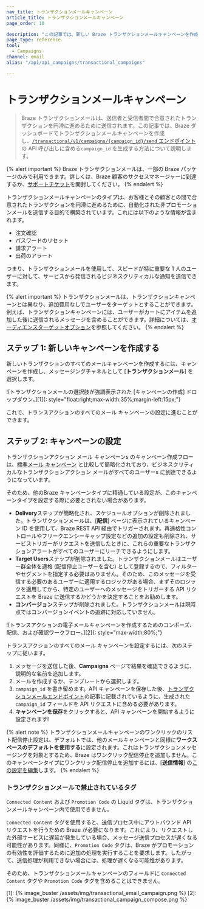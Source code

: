 ```yaml
---
nav_title: トランザクションメールキャンペーン
article_title: トランザクションメールキャンペーン
page_order: 10

description: "この記事では、新しい Braze トランザクションメールキャンペーンを作成して設定する方法を説明します。"
page_type: reference
tool:
  - Campaigns
channel: email
alias: "/api/api_campaigns/transactional_campaigns"

---
```


# トランザクションメールキャンペーン

> Braze トランザクションメールは、送信者と受信者間で合意されたトランザクションを円滑に進めるために送信されます。この記事では、Braze ダッシュボードでトランザクションメールキャンペーンを作成し、[`/transactional/v1/campaigns/{campaign_id}/send` エンドポイント]({{site.baseurl}}/api/endpoints/messaging/send_messages/post_send_transactional_message)の API 呼び出しに含める`campaign_id` を生成する方法について説明します。

{% alert important %}
Braze トランザクションメールは、一部の Braze パッケージのみで利用できます。詳しくは、Braze 顧客のサクセスマネージャーに到達するか、[サポートチケット]({{site.baseurl}}/braze_support/)を開封してください。
{% endalert %}

トランザクションメールキャンペーンのタイプは、お客様とその顧客との間で合意されたトランザクションを円滑に進めるために、自動化された非プロモーションメールを送信する目的で構築されています。これには以下のような情報が含まれます。

- 注文確認
- パスワードのリセット
- 請求アラート
- 出荷のアラート

つまり、トランザクションメールを使用して、スピードが特に重要な 1 人のユーザーに対して、サービスから発信されるビジネスクリティカルな通知を送信できます。 

{% alert important %}
トランザクションメールは、トランザクションキャンペーンとは異なり、追加費用なしでユーザーをターゲットとすることができます。例えば、トランザクションキャンペーンには、ユーザーがカートにアイテムを追加した後に送信されるメッセージを含めることができます。詳細については、[オーディエンスターゲットオプション]({{site.baseurl}}/user_guide/engagement_tools/campaigns/building_campaigns/targeting_users/)を参照してください。
{% endalert %}

## ステップ 1: 新しいキャンペーンを作成する

新しいトランザクションのすべてのメールキャンペーンを作成するには、キャンペーンを作成し、メッセージングチャネルとして [**トランザクションメール**] を選択します。

![トランザクションメールの選択肢が強調表示された [キャンペーンの作成] ドロップダウン。][1]{: style="float:right;max-width:35%;margin-left:15px;"}

これで、トランスアクションのすべてのメール キャンペーンの設定に進むことができます。

## ステップ 2: キャンペーンの設定

トランザクションアクション メール キャンペーンs のキャンペーン作成フローは、[標準メール キャンペーン]({{site.baseurl}}/user_guide/message_building_by_channel/email/html_editor/creating_an_email_campaign/) と比較して簡略化されており、ビジネスクリティカルなトランザクションアクション メールがすべてのユーザーs に到達できるようになっています。

そのため、他のBraze キャンペーンタイプに精通している設定が、このキャンペーンタイプを設定する際に必要とされない場合があります。

- **Delivery**ステップが簡略化され、スケジュールオプションが削除されました。トランザクションメールは、[**配信**] ページに表示されているキャンペーン ID を使用して、Braze REST API 経由でトリガーされます。再適格性コントロールやフリークエンシーキャップ設定などの追加の設定も削除され、サービストリガーがリクエストを送信したときに、これらの重要なトランザクションアラートがすべてのユーザーにリーチできるようにします。
- **Target Users**ステップが削除されました。トランザクションメールはユーザー群全体を適格 (配信停止ユーザーを含む) として登録するので、フィルターやセグメントを指定する必要はありません。そのため、このメッセージを受信する必要のあるユーザーに適用するロジックがある場合、まずそのロジックを適用してから、特定のユーザーへのメッセージをトリガーする API リクエストを Braze に送信するかどうかを決定することをお勧めします。
- **コンバージョン**ステップが削除されました。トランザクションメールは現時点ではコンバージョンイベントの追跡に対応していません。

![トランスアクションの電子メールキャンペーンを作成するためのコンポーズ、配信、および確認ワークフロー。][2]{: style="max-width:80%;"}

トランスアクションのすべてのメール キャンペーンを設定するには、次のステップに従います。

1. メッセージを送信した後、**Campaigns** ページで結果を確認できるように、説明的な名前を追加します。
2. メールを作成するか、テンプレートから選択します。
3. `campaign_id` を書き留めます。API キャンペーンを保存した後、[トランザクションメールエンドポイント]({{site.baseurl}}/api/endpoints/messaging/send_messages/post_send_transactional_message)の記事に記載されているように、生成された `campaign_id` フィールドを API リクエストに含める必要があります。
4. **キャンペーンを保存**をクリックすると、API キャンペーンを開始するように設定されます!

{% alert note %}
トランザクションメールキャンペーンのワンクリックのリスト配信停止設定は、デフォルトでは、他のメールキャンペーンと同様に**ワークスペースのデフォルトを使用する**に設定されます。これはトランザクションメッセージングを対象とするため、Braze はワンクリック配信停止を追加しません。このキャンペーンタイプにワンクリック配信停止を追加するには、[**送信情報**] の[この設定を編集]({{site.baseurl}}/user_guide/administrative/app_settings/email_settings/#message-level-one-click-list-unsubscribe)します。
{% endalert %}

### トランザクションメールで禁止されているタグ

`Connected Content` および `Promotion Code` の Liquid タグは、トランザクションメールキャンペーン内で使用できません。

`Connected Content` タグを使用すると、送信プロセス中にアウトバウンド API リクエストを行うための Braze が必要になります。これにより、リクエストした外部サービスに遅延が発生している場合、メッセージ送信プロセスが遅くなる可能性があります。同様に、`Promotion Code` タグは、Braze がプロモーションの有効性を評価するために追加の処理を実行することを要求します。したがって、送信処理が利用できない場合には、処理が遅くなる可能性があります。

そのため、トランザクションメールキャンペーンのフィールドに `Connected Content` タグや `Promotion Code` タグを含めることはできません。


[1]: {% image_buster /assets/img/transactional_email_campaign.png %}
[2]: {% image_buster /assets/img/transactional_campaign_compose.png %}
